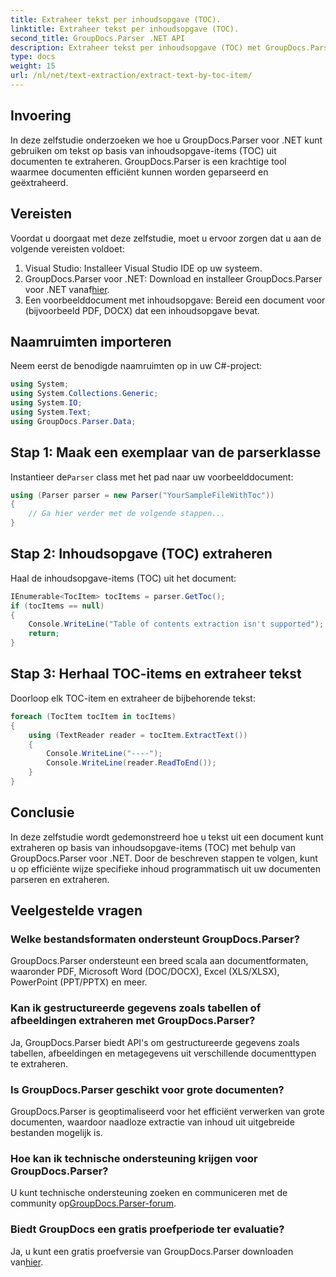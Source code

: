 ```yaml
---
title: Extraheer tekst per inhoudsopgave (TOC).
linktitle: Extraheer tekst per inhoudsopgave (TOC).
second_title: GroupDocs.Parser .NET API
description: Extraheer tekst per inhoudsopgave (TOC) met GroupDocs.Parser voor .NET. Leer efficiënte technieken voor het parseren van documenten voor gestructureerde gegevensextractie.
type: docs
weight: 15
url: /nl/net/text-extraction/extract-text-by-toc-item/
---
```

## Invoering
In deze zelfstudie onderzoeken we hoe u GroupDocs.Parser voor .NET kunt gebruiken om tekst op basis van inhoudsopgave-items (TOC) uit documenten te extraheren. GroupDocs.Parser is een krachtige tool waarmee documenten efficiënt kunnen worden geparseerd en geëxtraheerd.
## Vereisten
Voordat u doorgaat met deze zelfstudie, moet u ervoor zorgen dat u aan de volgende vereisten voldoet:
1. Visual Studio: Installeer Visual Studio IDE op uw systeem.
2.  GroupDocs.Parser voor .NET: Download en installeer GroupDocs.Parser voor .NET vanaf[hier](https://releases.groupdocs.com/parser/net/).
3. Een voorbeelddocument met inhoudsopgave: Bereid een document voor (bijvoorbeeld PDF, DOCX) dat een inhoudsopgave bevat.

## Naamruimten importeren
Neem eerst de benodigde naamruimten op in uw C#-project:
```csharp
using System;
using System.Collections.Generic;
using System.IO;
using System.Text;
using GroupDocs.Parser.Data;
```
## Stap 1: Maak een exemplaar van de parserklasse
 Instantieer de`Parser` class met het pad naar uw voorbeelddocument:
```csharp
using (Parser parser = new Parser("YourSampleFileWithToc"))
{
    // Ga hier verder met de volgende stappen...
}
```
## Stap 2: Inhoudsopgave (TOC) extraheren
Haal de inhoudsopgave-items (TOC) uit het document:
```csharp
IEnumerable<TocItem> tocItems = parser.GetToc();
if (tocItems == null)
{
    Console.WriteLine("Table of contents extraction isn't supported");
    return;
}
```
## Stap 3: Herhaal TOC-items en extraheer tekst
Doorloop elk TOC-item en extraheer de bijbehorende tekst:
```csharp
foreach (TocItem tocItem in tocItems)
{
    using (TextReader reader = tocItem.ExtractText())
    {
        Console.WriteLine("----");
        Console.WriteLine(reader.ReadToEnd());
    }
}
```

## Conclusie
In deze zelfstudie wordt gedemonstreerd hoe u tekst uit een document kunt extraheren op basis van inhoudsopgave-items (TOC) met behulp van GroupDocs.Parser voor .NET. Door de beschreven stappen te volgen, kunt u op efficiënte wijze specifieke inhoud programmatisch uit uw documenten parseren en extraheren.

## Veelgestelde vragen
### Welke bestandsformaten ondersteunt GroupDocs.Parser?
GroupDocs.Parser ondersteunt een breed scala aan documentformaten, waaronder PDF, Microsoft Word (DOC/DOCX), Excel (XLS/XLSX), PowerPoint (PPT/PPTX) en meer.
### Kan ik gestructureerde gegevens zoals tabellen of afbeeldingen extraheren met GroupDocs.Parser?
Ja, GroupDocs.Parser biedt API's om gestructureerde gegevens zoals tabellen, afbeeldingen en metagegevens uit verschillende documenttypen te extraheren.
### Is GroupDocs.Parser geschikt voor grote documenten?
GroupDocs.Parser is geoptimaliseerd voor het efficiënt verwerken van grote documenten, waardoor naadloze extractie van inhoud uit uitgebreide bestanden mogelijk is.
### Hoe kan ik technische ondersteuning krijgen voor GroupDocs.Parser?
 U kunt technische ondersteuning zoeken en communiceren met de community op[GroupDocs.Parser-forum](https://forum.groupdocs.com/c/parser/17).
### Biedt GroupDocs een gratis proefperiode ter evaluatie?
Ja, u kunt een gratis proefversie van GroupDocs.Parser downloaden van[hier](https://releases.groupdocs.com/).